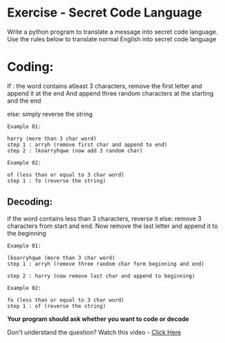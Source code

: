 # Exercise - Secret Code Language

Write a python program to translate a message into secret code language. Use the rules below to translate normal English into secret code language

# Coding:
If : the word contains atleast 3 characters, 
remove the first letter and append it at the end
And append three random characters at the starting and the end

else:
simply reverse the string

```
Example 01:

harry (more than 3 char word)
step 1 : arryh (remove first char and append to end)
step 2 : lkoarryhqwe (now add 3 random char)
```

```
Example 02:

of (less than or equal to 3 char word)
step 1 : fo (reverse the string)
```
## Decoding:
if the word contains less than 3 characters, reverse it
else:
remove 3 characters from start and end. Now remove the last letter and append it to the beginning

```
Example 01:

lkoarryhqwe (more than 3 char word)
step 1 : arryh (remove three random char form beginning and end)

step 2 : harry (now remove last char and append to beginning)
```

```
Example 02:

fo (less than or equal to 3 char word)
step 1 : of (reverse the string)
```

__Your program should ask whether you want to code or decode__

Don't understand the question? Watch this video -
[Click Here](https://youtu.be/pOWJ6WgVRIU "youtube.com/CodeWithHarry")

